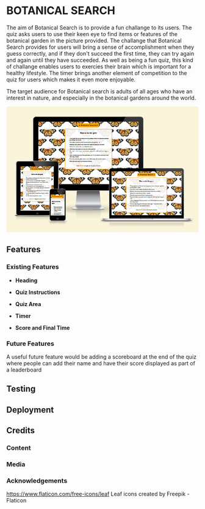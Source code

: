 # BOTANICAL SEARCH

The aim of Botanical Search is to provide a fun challange to its users. The quiz asks users to use their keen eye to find items or features 
of the botanical garden in the picture provided. The challange that Botanical Search provides for users will bring a sense of accomplishment 
when they guess correctly, and if they don't succeed the first time, they can try again and again until they have succeeded. As well as being
a fun quiz, this kind of challange enables users to exercies their brain which is important for a healthy lifestyle. The timer brings another
element of competition to the quiz for users which makes it even more enjoyable.

The target audience for Botanical search is adults of all ages who have an interest in nature, and especially in the botanical
gardens around the world.

![screenshot](documentation/responsive.png)

## Features

### Existing Features

- **Heading**

- **Quiz Instructions**

- **Quiz Area**

- **Timer**

- **Score and Final Time**

### Future Features

A useful future feature would be adding a scoreboard at the end of the quiz where people can add their name and have their score displayed as
part of a leaderboard

## Testing

## Deployment

## Credits

### Content

### Media

### Acknowledgements

https://www.flaticon.com/free-icons/leaf Leaf icons created by Freepik - Flaticon